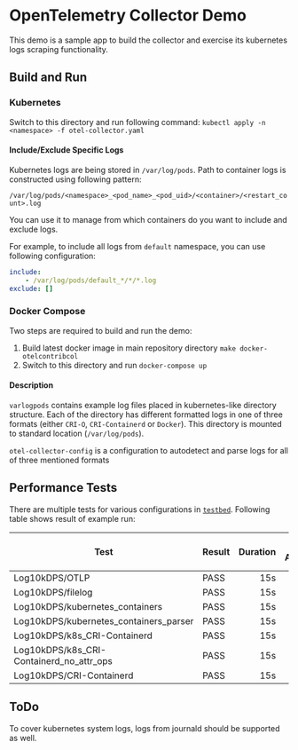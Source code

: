 # OpenTelemetry Collector Demo

This demo is a sample app to build the collector and exercise its kubernetes logs scraping functionality.

## Build and Run

### Kubernetes

Switch to this directory and run following command: `kubectl apply -n <namespace> -f otel-collector.yaml`

#### Include/Exclude Specific Logs

Kubernetes logs are being stored in `/var/log/pods`.
Path to container logs is constructed using following pattern:

`/var/log/pods/<namespace>_<pod_name>_<pod_uid>/<container>/<restart_count>.log`

You can use it to manage from which containers do you want to include and exclude logs.

For example, to include all logs from `default` namespace, you can use following configuration:

```yaml
include:
    - /var/log/pods/default_*/*/*.log
exclude: []
```

### Docker Compose

Two steps are required to build and run the demo:

1. Build latest docker image in main repository directory `make docker-otelcontribcol`
1. Switch to this directory and run `docker-compose up`

#### Description

`varlogpods` contains example log files placed in kubernetes-like directory structure.
Each of the directory has different formatted logs in one of three formats (either `CRI-O`, `CRI-Containerd` or `Docker`).
This directory is mounted to standard location (`/var/log/pods`).

`otel-collector-config` is a configuration to autodetect and parse logs for all of three mentioned formats

## Performance Tests

There are multiple tests for various configurations in [`testbed`](../../testbed/tests/log_test.go).
Following table shows result of example run:

Test                                    |Result|Duration|CPU Avg%|CPU Max%|RAM Avg MiB|RAM Max MiB|Sent Items|Received Items|
----------------------------------------|------|-------:|-------:|-------:|----------:|----------:|---------:|-------------:|
Log10kDPS/OTLP                          |PASS  |     15s|    10.4|    11.0|         68|         94|    150100|        150100|
Log10kDPS/filelog                       |PASS  |     15s|     7.8|     8.7|         65|         93|    150100|        150100|
Log10kDPS/kubernetes_containers         |PASS  |     15s|    18.3|    19.7|         67|         96|    150100|        150100|
Log10kDPS/kubernetes_containers_parser  |PASS  |     15s|    18.2|    19.0|         66|         95|    150100|        150100|
Log10kDPS/k8s_CRI-Containerd            |PASS  |     15s|    15.4|    16.3|         66|         95|    150100|        150100|
Log10kDPS/k8s_CRI-Containerd_no_attr_ops|PASS  |     15s|    15.1|    16.3|         66|         95|    150100|        150100|
Log10kDPS/CRI-Containerd                |PASS  |     15s|    11.1|    13.0|         65|         93|    150100|        150100|

## ToDo

To cover kubernetes system logs, logs from journald should be supported as well.
